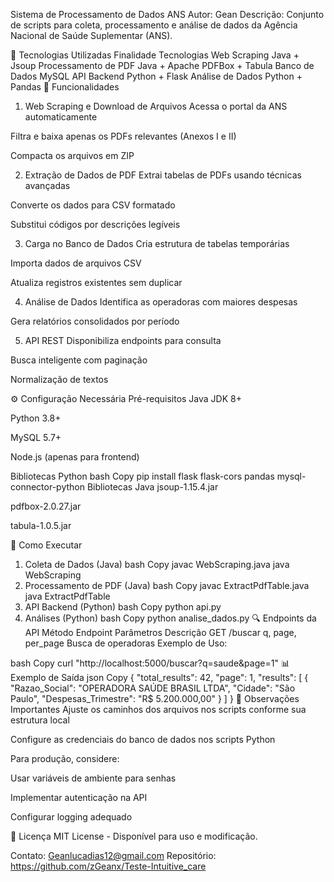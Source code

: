 ﻿Sistema de Processamento de Dados ANS
Autor: Gean
Descrição: Conjunto de scripts para coleta, processamento e análise de dados da Agência Nacional de Saúde Suplementar (ANS).

🔧 Tecnologias Utilizadas
Finalidade	Tecnologias
Web Scraping	Java + Jsoup
Processamento de PDF	Java + Apache PDFBox + Tabula
Banco de Dados	MySQL
API Backend	Python + Flask
Análise de Dados	Python + Pandas
📌 Funcionalidades
1. Web Scraping e Download de Arquivos
Acessa o portal da ANS automaticamente

Filtra e baixa apenas os PDFs relevantes (Anexos I e II)

Compacta os arquivos em ZIP

2. Extração de Dados de PDF
Extrai tabelas de PDFs usando técnicas avançadas

Converte os dados para CSV formatado

Substitui códigos por descrições legíveis

3. Carga no Banco de Dados
Cria estrutura de tabelas temporárias

Importa dados de arquivos CSV

Atualiza registros existentes sem duplicar

4. Análise de Dados
Identifica as operadoras com maiores despesas

Gera relatórios consolidados por período

5. API REST
Disponibiliza endpoints para consulta

Busca inteligente com paginação

Normalização de textos

⚙️ Configuração Necessária
Pré-requisitos
Java JDK 8+

Python 3.8+

MySQL 5.7+

Node.js (apenas para frontend)

Bibliotecas Python
bash
Copy
pip install flask flask-cors pandas mysql-connector-python
Bibliotecas Java
jsoup-1.15.4.jar

pdfbox-2.0.27.jar

tabula-1.0.5.jar

🚀 Como Executar
1. Coleta de Dados (Java)
bash
Copy
javac WebScraping.java
java WebScraping
2. Processamento de PDF (Java)
bash
Copy
javac ExtractPdfTable.java
java ExtractPdfTable
3. API Backend (Python)
bash
Copy
python api.py
4. Análises (Python)
bash
Copy
python analise_dados.py
🔍 Endpoints da API
Método	Endpoint	Parâmetros	Descrição
GET	/buscar	q, page, per_page	Busca de operadoras
Exemplo de Uso:

bash
Copy
curl "http://localhost:5000/buscar?q=saude&page=1"
📊 Exemplo de Saída
json
Copy
{
  "total_results": 42,
  "page": 1,
  "results": [
    {
      "Razao_Social": "OPERADORA SAÚDE BRASIL LTDA",
      "Cidade": "São Paulo",
      "Despesas_Trimestre": "R$ 5.200.000,00"
    }
  ]
}
📝 Observações Importantes
Ajuste os caminhos dos arquivos nos scripts conforme sua estrutura local

Configure as credenciais do banco de dados nos scripts Python

Para produção, considere:

Usar variáveis de ambiente para senhas

Implementar autenticação na API

Configurar logging adequado

📄 Licença
MIT License - Disponível para uso e modificação.

Contato: Geanlucadias12@gmail.com
Repositório: https://github.com/zGeanx/Teste-Intuitive_care
